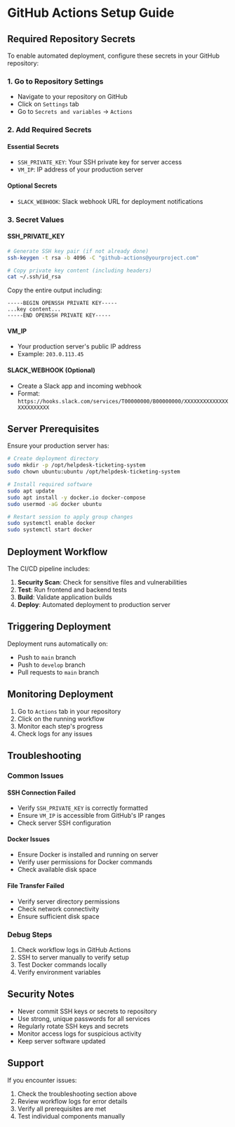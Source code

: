 # GitHub Actions Setup Guide

## Required Repository Secrets

To enable automated deployment, configure these secrets in your GitHub repository:

### 1. Go to Repository Settings
- Navigate to your repository on GitHub
- Click on `Settings` tab
- Go to `Secrets and variables` → `Actions`

### 2. Add Required Secrets

#### Essential Secrets
- `SSH_PRIVATE_KEY`: Your SSH private key for server access
- `VM_IP`: IP address of your production server

#### Optional Secrets  
- `SLACK_WEBHOOK`: Slack webhook URL for deployment notifications

### 3. Secret Values

#### SSH_PRIVATE_KEY
```bash
# Generate SSH key pair (if not already done)
ssh-keygen -t rsa -b 4096 -C "github-actions@yourproject.com"

# Copy private key content (including headers)
cat ~/.ssh/id_rsa
```

Copy the entire output including:
```
-----BEGIN OPENSSH PRIVATE KEY-----
...key content...
-----END OPENSSH PRIVATE KEY-----
```

#### VM_IP
- Your production server's public IP address
- Example: `203.0.113.45`

#### SLACK_WEBHOOK (Optional)
- Create a Slack app and incoming webhook
- Format: `https://hooks.slack.com/services/T00000000/B00000000/XXXXXXXXXXXXXXXXXXXXXXXX`

## Server Prerequisites

Ensure your production server has:

```bash
# Create deployment directory
sudo mkdir -p /opt/helpdesk-ticketing-system
sudo chown ubuntu:ubuntu /opt/helpdesk-ticketing-system

# Install required software
sudo apt update
sudo apt install -y docker.io docker-compose
sudo usermod -aG docker ubuntu

# Restart session to apply group changes
sudo systemctl enable docker
sudo systemctl start docker
```

## Deployment Workflow

The CI/CD pipeline includes:

1. **Security Scan**: Check for sensitive files and vulnerabilities
2. **Test**: Run frontend and backend tests
3. **Build**: Validate application builds
4. **Deploy**: Automated deployment to production server

## Triggering Deployment

Deployment runs automatically on:
- Push to `main` branch
- Push to `develop` branch  
- Pull requests to `main` branch

## Monitoring Deployment

1. Go to `Actions` tab in your repository
2. Click on the running workflow
3. Monitor each step's progress
4. Check logs for any issues

## Troubleshooting

### Common Issues

#### SSH Connection Failed
- Verify `SSH_PRIVATE_KEY` is correctly formatted
- Ensure `VM_IP` is accessible from GitHub's IP ranges
- Check server SSH configuration

#### Docker Issues
- Ensure Docker is installed and running on server
- Verify user permissions for Docker commands
- Check available disk space

#### File Transfer Failed
- Verify server directory permissions
- Check network connectivity
- Ensure sufficient disk space

### Debug Steps

1. Check workflow logs in GitHub Actions
2. SSH to server manually to verify setup
3. Test Docker commands locally
4. Verify environment variables

## Security Notes

- Never commit SSH keys or secrets to repository
- Use strong, unique passwords for all services
- Regularly rotate SSH keys and secrets
- Monitor access logs for suspicious activity
- Keep server software updated

## Support

If you encounter issues:
1. Check the troubleshooting section above
2. Review workflow logs for error details
3. Verify all prerequisites are met
4. Test individual components manually